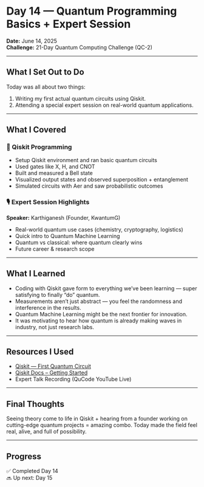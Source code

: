 # Day 14 — Quantum Programming Basics + Expert Session  
**Date:** June 14, 2025  
**Challenge:** 21-Day Quantum Computing Challenge (QC-2)

---

## What I Set Out to Do  
Today was all about two things:  
1. Writing my first actual quantum circuits using Qiskit.  
2. Attending a special expert session on real-world quantum applications.

---

## What I Covered  
### 🧪 Qiskit Programming
- Setup Qiskit environment and ran basic quantum circuits  
- Used gates like X, H, and CNOT  
- Built and measured a Bell state  
- Visualized output states and observed superposition + entanglement  
- Simulated circuits with Aer and saw probabilistic outcomes

### 🎙️ Expert Session Highlights  
**Speaker:** Karthiganesh (Founder, KwantumG)  
- Real-world quantum use cases (chemistry, cryptography, logistics)  
- Quick intro to Quantum Machine Learning  
- Quantum vs classical: where quantum clearly wins  
- Future career & research scope

---

## What I Learned  
- Coding with Qiskit gave form to everything we’ve been learning — super satisfying to finally “do” quantum.  
- Measurements aren’t just abstract — you feel the randomness and interference in the results.  
- Quantum Machine Learning might be the next frontier for innovation.  
- It was motivating to hear how quantum is already making waves in industry, not just research labs.

---

## Resources I Used  
- [Qiskit — First Quantum Circuit](https://www.youtube.com/watch?v=oaAjxcIFLtM)  
- [Qiskit Docs – Getting Started](https://qiskit.org/documentation/getting_started.html)  
- Expert Talk Recording (QuCode YouTube Live)

---

## Final Thoughts  
Seeing theory come to life in Qiskit + hearing from a founder working on cutting-edge quantum projects = amazing combo. Today made the field feel real, alive, and full of possibility.

---

## Progress  
✅ Completed Day 14  
🔜 Up next: Day 15
